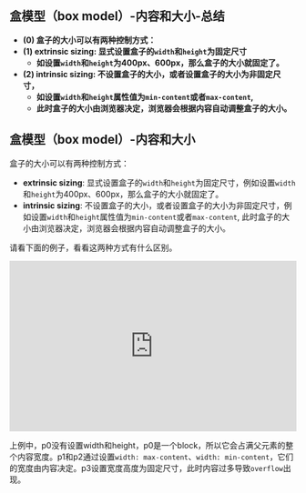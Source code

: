 ## 盒模型（box model）-内容和大小-总结

- **(0) 盒子的大小可以有两种控制方式：**
- **(1) extrinsic sizing: 显式设置盒子的`width`和`height`为固定尺寸**
  - **如设置`width`和`height`为400px、600px，那么盒子的大小就固定了。**
- **(2) intrinsic sizing: 不设置盒子的大小，或者设置盒子的大小为非固定尺寸，**
  - **如设置`width`和`height`属性值为`min-content`或者`max-content`,**
  - **此时盒子的大小由浏览器决定，浏览器会根据内容自动调整盒子的大小。**

## 盒模型（box model）-内容和大小

盒子的大小可以有两种控制方式：

- **extrinsic sizing**: 显式设置盒子的`width`和`height`为固定尺寸，例如设置`width`和`height`为400px、600px，那么盒子的大小就固定了。
- **intrinsic sizing**: 不设置盒子的大小，或者设置盒子的大小为非固定尺寸，例如设置`width`和`height`属性值为`min-content`或者`max-content`, 此时盒子的大小由浏览器决定，浏览器会根据内容自动调整盒子的大小。

请看下面的例子，看看这两种方式有什么区别。

<iframe height="300" style="width: 100%;" scrolling="no" title="001 Box Model_1" src="https://codepen.io/AhCola/embed/KKmyQYP?default-tab=html%2Cresult" frameborder="no" loading="lazy" allowtransparency="true" allowfullscreen="true">
  See the Pen <a href="https://codepen.io/AhCola/pen/KKmyQYP">
  001 Box Model_1</a> by Pengfei Wang (<a href="https://codepen.io/AhCola">@AhCola</a>)
  on <a href="https://codepen.io">CodePen</a>.
</iframe>

上例中，p0没有设置width和height，p0是一个block，所以它会占满父元素的整个内容宽度。p1和p2通过设置`width: max-content`、`width: min-content`，它们的宽度由内容决定。p3设置宽度高度为固定尺寸，此时内容过多导致`overflow`出现。
